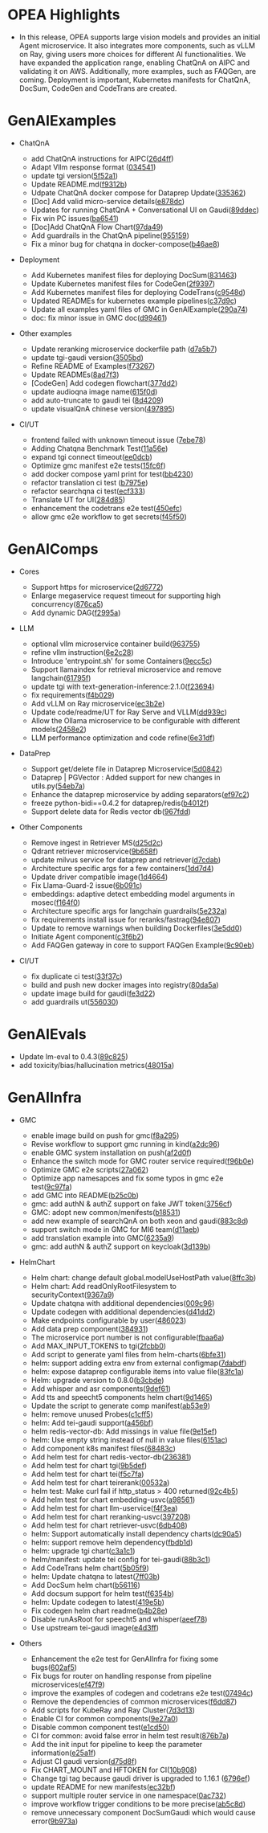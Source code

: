 # OPEA Highlights
- In this release, OPEA supports large vision models and provides an initial Agent microservice. It also integrates more components, such as vLLM on Ray, giving users more choices for different AI functionalities. We have expanded the application range, enabling ChatQnA on AIPC and validating it on AWS. Additionally, more examples, such as FAQGen, are coming. Deployment is important, Kubernetes manifests for ChatQnA, DocSum, CodeGen and CodeTrans are created.

# GenAIExamples 
- ChatQnA
    - add ChatQnA instructions for AIPC([26d4ff](https://github.com/opea-project/GenAIExamples/commit/26d4ff11ffd323091d80efdd3f65e4c330b68840))
    - Adapt Vllm response format ([034541](https://github.com/opea-project/GenAIExamples/commit/034541404e23ce3927c170237817e98f9323af26))
    - update tgi version([5f52a1](https://github.com/opea-project/GenAIExamples/commit/5f52a10ffef342ef7ab84e9cf7107903d1e578e4))
    - Update README.md([f9312b](https://github.com/opea-project/GenAIExamples/commit/f9312b37137ac087534d5536c767b465bac1b93b))
    - Udpate ChatQnA docker compose for Dataprep Update([335362](https://github.com/opea-project/GenAIExamples/commit/335362ab1191b1bcaa2c3bef06fb559bdd3d3f3f))
    - [Doc] Add valid micro-service details([e878dc](https://github.com/opea-project/GenAIExamples/commit/e878dc131171068d4d48686ed3909363403c6818))
    - Updates for running ChatQnA + Conversational UI on Gaudi([89ddec](https://github.com/opea-project/GenAIExamples/commit/89ddec9b2d473b6c0b427e264e0ed07e5d0045f5))
    - Fix win PC issues([ba6541](https://github.com/opea-project/GenAIExamples/commit/ba65415b78d237d180cf9f3654d72b106b7b8a2e))
    - [Doc]Add ChatQnA Flow Chart([97da49](https://github.com/opea-project/GenAIExamples/commit/97da49f61e9ae4aff6780b1ae52c7f66550f3608))
    - Add guardrails in the ChatQnA pipeline([955159](https://github.com/opea-project/GenAIExamples/commit/9551594164980fea59667f6679c84ba5cadf6410))
    - Fix a minor bug for chatqna in docker-compose([b46ae8](https://github.com/opea-project/GenAIExamples/commit/b46ae8bdcc1abfe04563cffc004a87d2884e111b))

- Deployment
    - Add Kubernetes manifest files for deploying DocSum([831463](https://github.com/opea-project/GenAIExamples/commit/83146320aa14fbea5fcd795a7b5203be43e32a14))
    - Update Kubernetes manifest files for CodeGen([2f9397](https://github.com/opea-project/GenAIExamples/commit/2f9397e012b7f3443d97f9cca786df5aa6d72437))
    - Add Kubernetes manifest files for deploying CodeTrans([c9548d](https://github.com/opea-project/GenAIExamples/commit/c9548d7921f73ac34b0867969de8ba7fe0c21453))
    - Updated READMEs for kubernetes example pipelines([c37d9c](https://github.com/opea-project/GenAIExamples/commit/c37d9c82b0df8a7a84462bdede93f0425470e4e0))
    - Update all examples yaml files of GMC in GenAIExample([290a74](https://github.com/opea-project/GenAIExamples/commit/290a74fae918da596dbb2d17ab87f828fef95e0d))
    - doc: fix minor issue in GMC doc([d99461](https://github.com/opea-project/GenAIExamples/commit/d9946180a2372652136bd46a21aab308cda31d7e))

- Other examples
    - Update reranking microservice dockerfile path ([d7a5b7](https://github.com/opea-project/GenAIExamples/commit/d7a5b751d92b7714a8c3308c64f4a8b473710383))
    - update tgi-gaudi version([3505bd](https://github.com/opea-project/GenAIExamples/commit/3505bd25a4f3494028cde45694f304dba665310b))
    - Refine README of Examples([f73267](https://github.com/opea-project/GenAIExamples/commit/f732674b1ef28e5c2589d3b8e0124ebedaf5d502))
    - Update READMEs([8ad7f3](https://github.com/opea-project/GenAIExamples/commit/8ad7f36fe2007160ba68b0e100f4471c46669afa))
    - [CodeGen] Add codegen flowchart([377dd2](https://github.com/opea-project/GenAIExamples/commit/377dd2fa9eac012b6927abee3ef5f6339549a4eb))
    - update audioqna image name([615f0d](https://github.com/opea-project/GenAIExamples/commit/615f0d25470624534c541161c6e647f78b448af1))
    - add auto-truncate to gaudi tei ([8d4209](https://github.com/opea-project/GenAIExamples/commit/8d4209a01541d078e41174ef13c5f5f9686be282))
    - update visualQnA chinese version([497895](https://github.com/opea-project/GenAIExamples/commit/49789595e5f6f00e96426b2dc5034d0a68c0aea1))

- CI/UT
    - frontend failed with unknown timeout issue ([7ebe78](https://github.com/opea-project/GenAIExamples/commit/7ebe781ccb0d0396872c3aa9c195118ca07fc0b3))
    - Adding Chatqna Benchmark Test([11a56e](https://github.com/opea-project/GenAIExamples/commit/11a56e09ef86e88b29662130eba1913d40cb8aba))
    - expand tgi connect timeout([ee0dcb](https://github.com/opea-project/GenAIExamples/commit/ee0dcb3d37ab64c89962fb41fc8b4d4916b05002))
    - Optimize gmc manifest e2e tests([15fc6f](https://github.com/opea-project/GenAIExamples/commit/15fc6f971154f19822ac8d9b168141a381c93114))
    - add docker compose yaml print for test([bb4230](https://github.com/opea-project/GenAIExamples/commit/bb42307af952a8ca8c80dec329d84e1fe94943f3))
    - refactor translation ci test ([b7975e](https://github.com/opea-project/GenAIExamples/commit/b7975e79d8c75899961e5946d8ad0356065f20c5))
    - refactor searchqna ci test([ecf333](https://github.com/opea-project/GenAIExamples/commit/ecf33388359a9bc20ff63676f169cc4d8129b1e7))
    - Translate UT for UI([284d85](https://github.com/opea-project/GenAIExamples/commit/284d855bf410e5194c84523450397f0eb70ad0ee))
    - enhancement the codetrans e2e test([450efc](https://github.com/opea-project/GenAIExamples/commit/450efcc139f26268b31a456db3f17024a37f896f))
    - allow gmc e2e workflow to get secrets([f45f50](https://github.com/opea-project/GenAIExamples/commit/f45f508847823f3f6a1831d1a402932294b2a287))


# GenAIComps 
- Cores
    - Support https for microservice([2d6772](https://github.com/opea-project/GenAIComps/commit/2d6772456fb24cd344fc25e3eb4591d1a42eda71))
    - Enlarge megaservice request timeout for supporting high concurrency([876ca5](https://github.com/opea-project/GenAIComps/commit/876ca5080b47bfb9ea484f916561f2c68e3d37a0)) 
    - Add dynamic DAG([f2995a](https://github.com/opea-project/GenAIComps/commit/f2995ab5f55c8917b865a405fb9ffe99b70ff86d)) 

- LLM
    - optional vllm microservice container build([963755](https://github.com/opea-project/GenAIComps/commit/9637553da6da07988df5d9007d9a736fe0ca4c47))
    - refine vllm instruction([6e2c28](https://github.com/opea-project/GenAIComps/commit/6e2c28b17850964e5c07d5f418211722a9b09212))
    - Introduce 'entrypoint.sh' for some Containers([9ecc5c](https://github.com/opea-project/GenAIComps/commit/9ecc5c3b02bae88e148bfecafdd24be995d6b4c3))
    - Support llamaindex for retrieval microservice and remove langchain([61795f](https://github.com/opea-project/GenAIComps/commit/61795fd46a5c3047a3f08517b73cad52100396c8))
    - update tgi with text-generation-inference:2.1.0([f23694](https://github.com/opea-project/GenAIComps/commit/f236949f62e26695ff0f6e7d4fbce8441fb2d8e4))
    - fix requirements([f4b029](https://github.com/opea-project/GenAIComps/commit/f4b029805a310ce5bd4b0f03a9439ede149cb3ab)) 
    - Add vLLM on Ray microservice([ec3b2e](https://github.com/opea-project/GenAIComps/commit/ec3b2e841f23d1ee5dc4d89a57d34e51cf5a5909))
    - Update code/readme/UT for Ray Serve and VLLM([dd939c](https://github.com/opea-project/GenAIComps/commit/dd939c554add6a86577e50fc46ac93a7429ab6d9))
    - Allow the Ollama microservice to be configurable with different models([2458e2](https://github.com/opea-project/GenAIComps/commit/2458e2f1ec7f7e383429a54047814347e18c363d))
    - LLM performance optimization and code refine([6e31df](https://github.com/opea-project/GenAIComps/commit/6e31df2f0503eb075472ef5cd9cfc0f81112d804))

- DataPrep
    - Support get/delete file in Dataprep Microservice([5d0842](https://github.com/opea-project/GenAIComps/commit/5d08426c82f999d8a5b58fda042fa610473b0c9c))
    - Dataprep | PGVector : Added support for new changes in utils.py([54eb7a](https://github.com/opea-project/GenAIComps/commit/54eb7aba5b5a46f6bf9602254e1b331b58109c24))
    - Enhance the dataprep microservice by adding separators([ef97c2](https://github.com/opea-project/GenAIComps/commit/ef97c24792bd5711b5e5a000eafcd7fabcfc914b))
    - freeze python-bidi==0.4.2 for dataprep/redis([b4012f](https://github.com/opea-project/GenAIComps/commit/b4012f610960514b6351dc94bdc346675e57b356))
    - Support delete data for Redis vector db([967fdd](https://github.com/opea-project/GenAIComps/commit/967fdd2f27fe1e7c99c6e6c28161c8f0f3bf2436)) 

- Other Components
    - Remove ingest in Retriever MS([d25d2c](https://github.com/opea-project/GenAIComps/commit/d25d2c4ec3146bcba26b8db3fc7fe4adeafff748))
    - Qdrant retriever microservice([9b658f](https://github.com/opea-project/GenAIComps/commit/9b658f4f8b83575c9acc8c9f4f24db2c0a5bf52f))
    - update milvus service for dataprep and retriever([d7cdab](https://github.com/opea-project/GenAIComps/commit/d7cdab96744a0a1c914b9acd9a2515a29c1ed997))
    - Architecture specific args for a few containers([1dd7d4](https://github.com/opea-project/GenAIComps/commit/1dd7d41b4daaa8cb567b50143c5cd4b5119d6f4b))
    - Update driver compatible image([1d4664](https://github.com/opea-project/GenAIComps/commit/1d4664bc20793e41e83d4cb10869f0072e7506f3))
    - Fix Llama-Guard-2 issue([6b091c](https://github.com/opea-project/GenAIComps/commit/6b091c657228fcbc14824cd672ecbae4e4d487b6))
    - embeddings: adaptive detect embedding model arguments in mosec([f164f0](https://github.com/opea-project/GenAIComps/commit/f164f0d7768c7f2463e11679785b9c7d7e93a19c))
    - Architecture specific args for langchain guardrails([5e232a](https://github.com/opea-project/GenAIComps/commit/5e232a9ac2adc8296e6503f6f7b26cc3a5ea5602))
    - fix requirements install issue for reranks/fastrag([94e807](https://github.com/opea-project/GenAIComps/commit/94e807bbf15a9677209f8d28d0cc3251adfc75cc))
    - Update to remove warnings when building Dockerfiles([3e5dd0](https://github.com/opea-project/GenAIComps/commit/3e5dd0151699880f579ffddaa76293ede06cad2a))
    - Initiate Agent component([c3f6b2](https://github.com/opea-project/GenAIComps/commit/c3f6b2ebb75f6e6995e8b39adebe73051810856f))
    - Add FAQGen gateway in core to support FAQGen Example([9c90eb](https://github.com/opea-project/GenAIComps/commit/9c90ebf573621e894fa368848a79550701a338a6))

- CI/UT
    - fix duplicate ci test([33f37c](https://github.com/opea-project/GenAIComps/commit/33f37cebd4bba515b21203f94af2616faade2baa))
    - build and push new docker images into registry([80da5a](https://github.com/opea-project/GenAIComps/commit/80da5a86abafeceaf196bacc17e3922dd3173be8))
    - update image build for gaudi([fe3d22](https://github.com/opea-project/GenAIComps/commit/fe3d22acabdee2fbf72ced0fae3832e7ca1fa3e4))
    - add guardrails ut([556030](https://github.com/opea-project/GenAIComps/commit/55603000eba4823678b3e79623186fa591a2f06f))

# GenAIEvals 
- Update lm-eval to 0.4.3([89c825](https://github.com/opea-project/GenAIEval/commit/89c8255f3f41a545ace25c61db3160cbece3047f))
- add toxicity/bias/hallucination metrics([48015a](https://github.com/opea-project/GenAIEval/commit/48015a1cb0c200aa1e7929367acd68d971ae544c))

# GenAIInfra 
- GMC
    - enable image build on push for gmc([f8a295](https://github.com/opea-project/GenAIInfra/commit/f8a2954a3b1557190bdf1e90271f4a110ff91fb3))
    - Revise workflow to support gmc running in kind([a2dc96](https://github.com/opea-project/GenAIInfra/commit/a2dc9610664025ab8447da2d9baa83226c483296))
    - enable GMC system installation on push([af2d0f](https://github.com/opea-project/GenAIInfra/commit/af2d0f522c726b8c892e6c8c7b1f984737ec5c10))
    - Enhance the switch mode for GMC router service required([f96b0e](https://github.com/opea-project/GenAIInfra/commit/f96b0e537ff2afcfcab184aa167c07df5955045f))
    - Optimize GMC e2e scripts([27a062](https://github.com/opea-project/GenAIInfra/commit/27a0627b41402b718ec15e29d13475a1505eb726))
    - Optimize app namesapces and fix some typos in gmc e2e test([9c97fa](https://github.com/opea-project/GenAIInfra/commit/9c97fad977450ceeae0b2c4c1bf52593ea298707))
    - add GMC into README([b25c0b](https://github.com/opea-project/GenAIInfra/commit/b25c0bb01e29b1cc02cd1c6c0604fc03d793e786))
    - gmc: add authN & authZ support on fake JWT token([3756cf](https://github.com/opea-project/GenAIInfra/commit/3756cf8bc0d7494562db61f8913ea51a663ce7db))
    - GMC: adopt new common/menifests([b18531](https://github.com/opea-project/GenAIInfra/commit/b185311a4ea6a799968b752d0955368a0ec9653a))
    - add new example of searchQnA on both xeon and gaudi([883c8d](https://github.com/opea-project/GenAIInfra/commit/883c8da01508239354c0ba1320a57d0e64a1dec2))
    - support switch mode in GMC for MI6 team([d11aeb](https://github.com/opea-project/GenAIInfra/commit/d11aebb028313c12fe4f25d9f617b061c0dda57f))
    - add translation example into GMC([6235a9](https://github.com/opea-project/GenAIInfra/commit/6235a9ff561f1378b10dc19a80d9fde1cc77fbc5))
    - gmc: add authN & authZ support on keycloak([3d139b](https://github.com/opea-project/GenAIInfra/commit/3d139b53f83d44eab985e902fc8699f87a21413b))

- HelmChart
    - Helm chart: change default global.modelUseHostPath value([8ffc3b](https://github.com/opea-project/GenAIInfra/commit/8ffc3bc258c816aa01a83059ef908d7a0d0d6ee4))
    - Helm chart: Add readOnlyRootFilesystem to securityContext([9367a9](https://github.com/opea-project/GenAIInfra/commit/9367a9ce96c9e89098408e0c9078368571c38ef2))
    - Update chatqna with additional dependencies([009c96](https://github.com/opea-project/GenAIInfra/commit/009c960a9cdb28a9a8fb22f15b470a97e53a1bdf))
    - Update codegen with additional dependencies([d41dd2](https://github.com/opea-project/GenAIInfra/commit/d41dd27b49b733e76b2e41cc6a25bc2b2ab942eb))
    - Make endpoints configurable by user([486023](https://github.com/opea-project/GenAIInfra/commit/4860235e1774982ed5b827cbb36b4b3b8639f9fb))
    - Add data prep component([384931](https://github.com/opea-project/GenAIInfra/commit/384931799641c5e0faa89b080426b95ea55d1263))
    - The microservice port number is not configurable([fbaa6a](https://github.com/opea-project/GenAIInfra/commit/fbaa6aba1cf7d6167ffdcb465a57da05bce26b3e))
    - Add MAX_INPUT_TOKENS to tgi([2fcbb0](https://github.com/opea-project/GenAIInfra/commit/2fcbb0d563d04ac8e21df14ecd2c9c05db72c1af))
    - Add script to generate yaml files from helm-charts([6bfe31](https://github.com/opea-project/GenAIInfra/commit/6bfe31528f6be24e5922dfcc6aea0ad18fd61869))
    - helm: support adding extra env from external configmap([7dabdf](https://github.com/opea-project/GenAIInfra/commit/7dabdf0b378f710e41fadf1fd4ef47b69bee2326))
    - helm: expose dataprep configurable items into value file([83fc1a](https://github.com/opea-project/GenAIInfra/commit/83fc1a0b6af09ea64466e61d742d09b03eea82c5))
    - Helm: upgrade version to 0.8.0([b3cbde](https://github.com/opea-project/GenAIInfra/commit/b3cbde027932f530eed13393df3beae2d8e2febb))
    - Add whisper and asr components([9def61](https://github.com/opea-project/GenAIInfra/commit/9def61adc506ec61faeed1769ebaed0e3ef9ee95))
    - Add tts and speecht5 components helm chart([9d1465](https://github.com/opea-project/GenAIInfra/commit/9d146529a2f000f169308358a3d724861078d320))
    - Update the script to generate comp manifest([ab53e9](https://github.com/opea-project/GenAIInfra/commit/ab53e952965fc670694ee2ae91b76d0e34cc8bae))
    - helm: remove unused Probes([c1cff5](https://github.com/opea-project/GenAIInfra/commit/c1cff5fe3c93262b600641694929349f59b86405))
    - helm: Add tei-gaudi support([a456bf](https://github.com/opea-project/GenAIInfra/commit/a456bfb393f9428c17441ba3da1b1ad99a65d213))
    - helm redis-vector-db: Add missings in value file([9e15ef](https://github.com/opea-project/GenAIInfra/commit/9e15ef1c523592e58f4e1f8e2a5d0029997c13a6))
    - helm: Use empty string instead of null in value files([6151ac](https://github.com/opea-project/GenAIInfra/commit/6151ac7ccc53cd41e2e3ca43a5c6a7369eceaa1b))
    - Add component k8s manifest files([68483c](https://github.com/opea-project/GenAIInfra/commit/68483c5dbb0365fbad3b34792313d511e7ef898d))
    - Add helm test for chart redis-vector-db([236381](https://github.com/opea-project/GenAIInfra/commit/23638193f2819b513dbc8fb1c055cfa45b809e5a))
    - Add helm test for chart tgi([9b5def](https://github.com/opea-project/GenAIInfra/commit/9b5def0c26ae97a4c8a6e52a42c44917e9d79352))
    - Add helm test for chart tei([f5c7fa](https://github.com/opea-project/GenAIInfra/commit/f5c7fafd1bbea8f64663283e5131d8334fe4aec5))
    - Add helm test for chart teirerank([00532a](https://github.com/opea-project/GenAIInfra/commit/00532a51b8e1dff47e89a144814ac92627d8b01f))
    - helm test: Make curl fail if http_status > 400 returned([92c4b5](https://github.com/opea-project/GenAIInfra/commit/92c4b5e21209caaeb288adad076e59acefaf411a))
    - Add helm test for chart embedding-usvc([a98561](https://github.com/opea-project/GenAIInfra/commit/a98561f9c817fa52a99742ee1ab1ac267a650d2f))
    - Add helm test for chart llm-uservice([f4f3ea](https://github.com/opea-project/GenAIInfra/commit/f4f3ea0e58bd09cbd45cb7267c989fa665171d21))
    - Add helm test for chart reranking-usvc([397208](https://github.com/opea-project/GenAIInfra/commit/397208985ba90ff71ec4eeaa0d3ca8f4187c6218))
    - Add helm test for chart retriever-usvc([6db408](https://github.com/opea-project/GenAIInfra/commit/6db408ab719846fe370c557ca1cc88d4cbe0fc18))
    - helm: Support automatically install dependency charts([dc90a5](https://github.com/opea-project/GenAIInfra/commit/dc90a59803fb1e7730af96b0df09ef8d0a3950ce))
    - helm: support remove helm dependency([fbdb1d](https://github.com/opea-project/GenAIInfra/commit/fbdb1da9bb40b810eb6615685883445c1c952f29))
    - helm: upgrade tgi chart([c3a1c1](https://github.com/opea-project/GenAIInfra/commit/c3a1c1a093f0f523ab92a8d714cb03730a8c3d3f))
    - helm/manifest: update tei config for tei-gaudi([88b3c1](https://github.com/opea-project/GenAIInfra/commit/88b3c108e5b5e3bfb6d9346ce2863b69f70cc2f1))
    - Add CodeTrans helm chart([5b05f9](https://github.com/opea-project/GenAIInfra/commit/5b05f9572879b0d9b939f0fbd2cd1eddc07fdb05))
    - helm: Update chatqna to latest([7ff03b](https://github.com/opea-project/GenAIInfra/commit/7ff03b5593434b5571e683d52c8a22ab6764a461))
    - Add DocSum helm chart([b56116](https://github.com/opea-project/GenAIInfra/commit/b5611662df4109fd17dcf769c1684a5e01317f56))
    - Add docsum support for helm test([f6354b](https://github.com/opea-project/GenAIInfra/commit/f6354b96f6ec3ac4968b4f9f1eb029762fe5e1c0))
    - helm: Update codegen to latest([419e5b](https://github.com/opea-project/GenAIInfra/commit/419e5bfc857095bbcea56747e3f4feefc6d81311))
    - Fix codegen helm chart readme([b4b28e](https://github.com/opea-project/GenAIInfra/commit/b4b28e98929c37dc44baaa3fd969e598b3c13836))
    - Disable runAsRoot for speecht5 and whisper([aeef78](https://github.com/opea-project/GenAIInfra/commit/aeef78254ce2a85779b6ff13fb14fcdd5bb0af52))
    - Use upstream tei-gaudi image([e4d3ff](https://github.com/opea-project/GenAIInfra/commit/e4d3ff6c13f210872dfc4ddc788fa735eac2b44b))

- Others
    - Enhancement the e2e test for GenAIInfra for fixing some bugs([602af5](https://github.com/opea-project/GenAIInfra/commit/602af53742900630a34a4eed9f37980483aa21b3))
    - Fix bugs for router on handling response from pipeline microservices([ef47f9](https://github.com/opea-project/GenAIInfra/commit/ef47f9db525c16b54d493549b8372946988fce2a))
    - improve the examples of codegen and codetrans e2e test([07494c](https://github.com/opea-project/GenAIInfra/commit/07494c0e6ba09030cc8ea464ef783c983b9d5cf7))
    - Remove the dependencies of common microservices([f6dd87](https://github.com/opea-project/GenAIInfra/commit/f6dd87baf8d569db519e69661ae0d2cdd466fa69))
    - Add scripts for KubeRay and Ray Cluster([7d3d13](https://github.com/opea-project/GenAIInfra/commit/7d3d13f51f2cfed7be1e92f13f12ef2ff478e1f7))
    - Enable CI for common components([9e27a0](https://github.com/opea-project/GenAIInfra/commit/9e27a0d424cb3eacbf2cde636426e644ae739212))
    - Disable common component test([e1cd50](https://github.com/opea-project/GenAIInfra/commit/e1cd50269eebc010bd5f5043a1b4bc8c62a53231))
    - CI for common: avoid false error in helm test result([876b7a](https://github.com/opea-project/GenAIInfra/commit/876b7a4142e2e1e7a25f25ac279f043c844f1687))
    - Add the init input for pipeline to keep the parameter information([e25a1f](https://github.com/opea-project/GenAIInfra/commit/e25a1f86e85c452243aacf90a67e47777caf4703))
    - Adjust CI gaudi version([d75d8f](https://github.com/opea-project/GenAIInfra/commit/d75d8f2e1c356ca26fa09a2e9911de3aff87aa27))
    - Fix CHART_MOUNT and HFTOKEN for CI([10b908](https://github.com/opea-project/GenAIInfra/commit/10b908abf3b728c9652302efcb071bdc7f8e6426))
    - Change tgi tag because gaudi driver is upgraded to 1.16.1 ([6796ef](https://github.com/opea-project/GenAIInfra/commit/6796ef2560645c59cdf7b09af9a2d8aa0cb0d5a5))
    - update README for new manifests([ec32bf](https://github.com/opea-project/GenAIInfra/commit/ec32bf04459fdbb4c8f99ebd1bac3216ad2e5283))
    - support multiple router service in one namespace([0ac732](https://github.com/opea-project/GenAIInfra/commit/0ac73213b501fb5949a5ac8bf7f52d5a4acef580)) 
    - improve workflow trigger conditions to be more precise([ab5c8d](https://github.com/opea-project/GenAIInfra/commit/ab5c8d8c07d8f8353315b7ebaf1eb745bf7b28e5))
    - remove unnecessary component DocSumGaudi which would cause error([9b973a](https://github.com/opea-project/GenAIInfra/commit/9b973aceb25c307f2c7692c9364ebac9040b9a5d))

